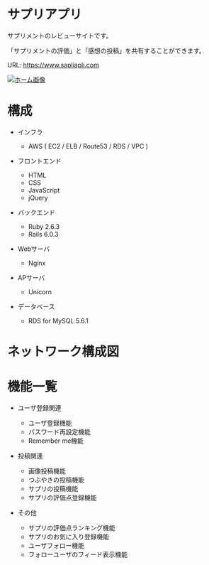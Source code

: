 # サプリアプリ
サプリメントのレビューサイトです。

「サプリメントの評価」と「感想の投稿」を共有することができます。

URL: https://www.sapliapli.com

[![ホーム画像](app/assets/images/home-image.png)](https://www.sapliapli.com)

# 構成
- インフラ
  - AWS ( EC2 / ELB / Route53 / RDS / VPC )

- フロントエンド
  - HTML
  - CSS
  - JavaScript
  - jQuery

- バックエンド
  - Ruby 2.6.3
  - Rails 6.0.3

- Webサーバ
  - Nginx

- APサーバ
  - Unicorn

- データベース
  - RDS for MySQL 5.6.1


# ネットワーク構成図


# 機能一覧
- ユーザ登録関連
  - ユーザ登録機能
  - パスワード再設定機能
  - Remember me機能

- 投稿関連
  - 画像投稿機能
  - つぶやきの投稿機能
  - サプリの投稿機能
  - サプリの評価点登録機能

- その他
  - サプリの評価点ランキング機能
  - サプリのお気に入り登録機能
  - ユーザフォロー機能
  - フォローユーザのフィード表示機能